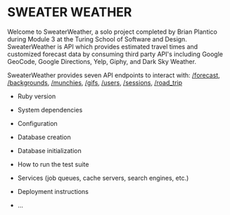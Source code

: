 # SWEATER WEATHER

Welcome to SweaterWeather, a solo project completed by Brian Plantico during Module 3 at the Turing School of Software and Design. SweaterWeather is API which provides estimated travel times and customized forecast data by consuming third party API's including Google GeoCode, Google Directions, Yelp, Giphy, and Dark Sky Weather.

SweaterWeather provides seven API endpoints to interact with:
[/forecast](#forecast),
[/backgrounds](#backgrounds),
[/munchies](#munchies),
[/gifs](#gifs),
[/users](#users),
[/sessions](#sessions),
[/road_trip](#road_trip)

* Ruby version

* System dependencies

* Configuration

* Database creation

* Database initialization

* How to run the test suite

* Services (job queues, cache servers, search engines, etc.)

* Deployment instructions

* ...
